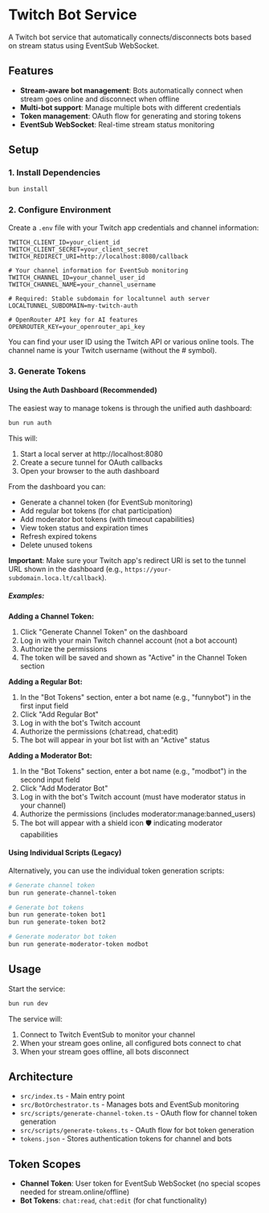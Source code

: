 # Twitch Bot Service

A Twitch bot service that automatically connects/disconnects bots based on stream status using EventSub WebSocket.

## Features

- **Stream-aware bot management**: Bots automatically connect when stream goes online and disconnect when offline
- **Multi-bot support**: Manage multiple bots with different credentials
- **Token management**: OAuth flow for generating and storing tokens
- **EventSub WebSocket**: Real-time stream status monitoring

## Setup

### 1. Install Dependencies

```bash
bun install
```

### 2. Configure Environment

Create a `.env` file with your Twitch app credentials and channel information:

```env
TWITCH_CLIENT_ID=your_client_id
TWITCH_CLIENT_SECRET=your_client_secret
TWITCH_REDIRECT_URI=http://localhost:8080/callback

# Your channel information for EventSub monitoring
TWITCH_CHANNEL_ID=your_channel_user_id
TWITCH_CHANNEL_NAME=your_channel_username

# Required: Stable subdomain for localtunnel auth server
LOCALTUNNEL_SUBDOMAIN=my-twitch-auth

# OpenRouter API key for AI features
OPENROUTER_KEY=your_openrouter_api_key
```

You can find your user ID using the Twitch API or various online tools. The channel name is your Twitch username (without the # symbol).

### 3. Generate Tokens

#### Using the Auth Dashboard (Recommended)

The easiest way to manage tokens is through the unified auth dashboard:

```bash
bun run auth
```

This will:
1. Start a local server at http://localhost:8080
2. Create a secure tunnel for OAuth callbacks
3. Open your browser to the auth dashboard

From the dashboard you can:
- Generate a channel token (for EventSub monitoring)
- Add regular bot tokens (for chat participation)
- Add moderator bot tokens (with timeout capabilities)
- View token status and expiration times
- Refresh expired tokens
- Delete unused tokens

**Important**: Make sure your Twitch app's redirect URI is set to the tunnel URL shown in the dashboard (e.g., `https://your-subdomain.loca.lt/callback`).

##### Examples:

**Adding a Channel Token:**
1. Click "Generate Channel Token" on the dashboard
2. Log in with your main Twitch channel account (not a bot account)
3. Authorize the permissions
4. The token will be saved and shown as "Active" in the Channel Token section

**Adding a Regular Bot:**
1. In the "Bot Tokens" section, enter a bot name (e.g., "funnybot") in the first input field
2. Click "Add Regular Bot"
3. Log in with the bot's Twitch account
4. Authorize the permissions (chat:read, chat:edit)
5. The bot will appear in your bot list with an "Active" status

**Adding a Moderator Bot:**
1. In the "Bot Tokens" section, enter a bot name (e.g., "modbot") in the second input field
2. Click "Add Moderator Bot"
3. Log in with the bot's Twitch account (must have moderator status in your channel)
4. Authorize the permissions (includes moderator:manage:banned_users)
5. The bot will appear with a shield icon 🛡️ indicating moderator capabilities

#### Using Individual Scripts (Legacy)

Alternatively, you can use the individual token generation scripts:

```bash
# Generate channel token
bun run generate-channel-token

# Generate bot tokens
bun run generate-token bot1
bun run generate-token bot2

# Generate moderator bot token
bun run generate-moderator-token modbot
```

## Usage

Start the service:

```bash
bun run dev
```

The service will:
1. Connect to Twitch EventSub to monitor your channel
2. When your stream goes online, all configured bots connect to chat
3. When your stream goes offline, all bots disconnect

## Architecture

- `src/index.ts` - Main entry point
- `src/BotOrchestrator.ts` - Manages bots and EventSub monitoring
- `src/scripts/generate-channel-token.ts` - OAuth flow for channel token generation
- `src/scripts/generate-tokens.ts` - OAuth flow for bot token generation
- `tokens.json` - Stores authentication tokens for channel and bots

## Token Scopes

- **Channel Token**: User token for EventSub WebSocket (no special scopes needed for stream.online/offline)
- **Bot Tokens**: `chat:read`, `chat:edit` (for chat functionality)